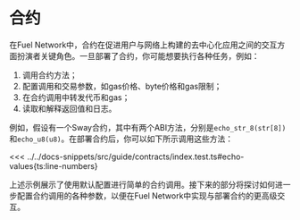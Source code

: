 # 合约

在Fuel Network中，合约在促进用户与网络上构建的去中心化应用之间的交互方面扮演者关键角色。一旦部署了合约，你可能想要执行各种任务，例如：

1. 调用合约方法；
2. 配置调用和交易参数，如gas价格、byte价格和gas限制；
3. 在合约调用中转发代币和gas；
4. 读取和解释返回值和日志。

例如，假设有一个Sway合约，其中有两个ABI方法，分别是`echo_str_8(str[8])`和`echo_u8(u8)`。在部署合约后，你可以如下所示调用这些方法：

<<< ../../docs-snippets/src/guide/contracts/index.test.ts#echo-values{ts:line-numbers}

上述示例展示了使用默认配置进行简单的合约调用。接下来的部分将探讨如何进一步配置合约调用的各种参数，以便在Fuel Network中实现与部署合约的更高级交互。
